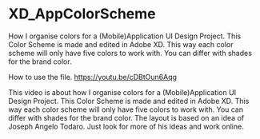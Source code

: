 # XD_AppColorScheme
How I organise colors for a (Mobile)Application UI Design Project. This Color Scheme is made and edited in Adobe XD. This way each color scheme will only have five colors to work with. You can differ with shades for the brand color.

How to use the file.
https://youtu.be/cDBtOun6Aqg

This video is about how I organise colors for a (Mobile)Application UI Design Project. This Color Scheme is made and edited in Adobe XD. This way each color scheme will only have five colors to work with. You can differ with shades for the brand color. The layout is based on an idea of Joseph Angelo Todaro. Just look for more of his ideas and work online.
